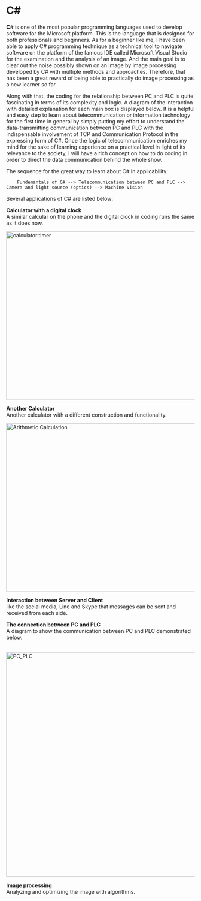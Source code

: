 # C#

**C#** is one of the most popular programming languages used to develop software for the Microsoft platform. This is the language that is designed for both professionals and beginners. As for a beginner like me, I have been able to apply C# programming technique as a technical tool to navigate software on the platform of the famous IDE called Microsoft Visual Studio for the examination and the analysis of an image. And the main goal is to clear out the noise possibly shown on an image by image processing developed by C# with multiple methods and approaches. Therefore, that has been a great reward of being able to practically do image processing as a new learner so far.

Along with that, the coding for the relationship between PC and PLC is quite fascinating in terms of its complexity and logic. A diagram of the interaction with detailed explanation for each main box is displayed below. It is a helpful and easy step to learn about telecommunication or information technology for the first time in general by simply putting my effort to understand the data-transmitting communication between PC and PLC with the indispensable involvement of TCP and Communication Protocol in the expressing form of C#. Once the logic of telecommunication enriches my mind for the sake of learning experience on a practical level in light of its relevance to the society, I will have a rich concept on how to do coding in order to direct the data communication behind the whole show. 

The sequence for the great way to learn about C# in applicability:
        
        Fundemantals of C# --> Telecommunication between PC and PLC --> Camera and light source (optics) --> Machine Vision

Several applications of C# are listed below:

**Calculator with a digital clock**<br>
    A similar calcular on the phone and the digital clock in coding runs the same as it does now.

   <img alt="calculator.timer" src="https://user-images.githubusercontent.com/61397022/85372991-32649b80-b565-11ea-85da-4de15419bf22.PNG"  align="center" width="750" height="450"/>


**Another Calculator**<br>
    Another calculator with a different construction and functionality. 
  
  <img alt="Arithmetic Calculation" src="https://user-images.githubusercontent.com/61397022/85372670-c2eeac00-b564-11ea-9787-ac7c0b9355d2.PNG" align="center" width="750" height="450"/>
  
  
**Interaction between Server and Client**<br>
    like the social media, Line and Skype that messages can be sent and received from each side.
    
    
**The connection between PC and PLC**<br>
    A diagram to show the communication between PC and PLC demonstrated below. <br /> <br /> 

  <img alt="PC_PLC" src="https://user-images.githubusercontent.com/61397022/85202486-5348a900-b339-11ea-8722-728724249210.PNG" align="center" width="1000" height="600"/>
    
    
**Image processing**<br>
    Analyzing and optimizing the image with algorithms.
    
    
